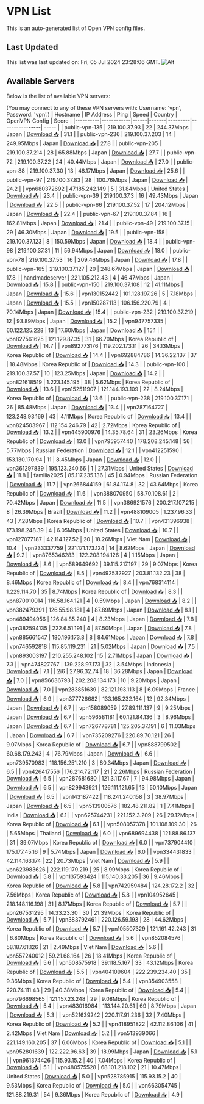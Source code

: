# VPN List

This is an auto-generated list of Open VPN config files.

## Last Updated

This list was last updated on: Fri, 05 Jul 2024 23:28:06 GMT.
![Alt](https://repobeats.axiom.co/api/embed/186b98318ef1479477931607c1ad7d823f12451f.svg "Repobeats analytics image")

## Available Servers

Below is the list of available VPN servers:

(You may connect to any of these VPN servers with: Username: 'vpn', Password: 'vpn'.)
| Hostname | IP Address | Ping | Speed | Country | OpenVPN Config | Score |
|----------|------------|------|-------|---------|----------------| ----- |
| public-vpn-135 | 219.100.37.93 | 22 | 244.37Mbps | Japan | [Download 📥](./configs/server_0_JP.ovpn) | 31.1 |
| public-vpn-236 | 219.100.37.203 | 14 | 249.95Mbps | Japan | [Download 📥](./configs/server_1_JP.ovpn) | 27.8 |
| public-vpn-205 | 219.100.37.214 | 28 | 65.88Mbps | Japan | [Download 📥](./configs/server_2_JP.ovpn) | 27.7 |
| public-vpn-72 | 219.100.37.22 | 24 | 40.44Mbps | Japan | [Download 📥](./configs/server_3_JP.ovpn) | 27.0 |
| public-vpn-88 | 219.100.37.30 | 13 | 48.17Mbps | Japan | [Download 📥](./configs/server_4_JP.ovpn) | 25.6 |
| public-vpn-97 | 219.100.37.83 | 28 | 100.76Mbps | Japan | [Download 📥](./configs/server_5_JP.ovpn) | 24.2 |
| vpn680372692 | 47.185.242.149 | 5 | 31.84Mbps | United States | [Download 📥](./configs/server_6_US.ovpn) | 23.4 |
| public-vpn-39 | 219.100.37.3 | 16 | 49.43Mbps | Japan | [Download 📥](./configs/server_7_JP.ovpn) | 22.5 |
| public-vpn-66 | 219.100.37.52 | 17 | 204.12Mbps | Japan | [Download 📥](./configs/server_8_JP.ovpn) | 22.4 |
| public-vpn-67 | 219.100.37.84 | 16 | 162.81Mbps | Japan | [Download 📥](./configs/server_9_JP.ovpn) | 21.4 |
| public-vpn-49 | 219.100.37.15 | 29 | 46.30Mbps | Japan | [Download 📥](./configs/server_10_JP.ovpn) | 19.5 |
| public-vpn-158 | 219.100.37.123 | 8 | 150.59Mbps | Japan | [Download 📥](./configs/server_11_JP.ovpn) | 18.4 |
| public-vpn-98 | 219.100.37.31 | 11 | 56.94Mbps | Japan | [Download 📥](./configs/server_12_JP.ovpn) | 18.0 |
| public-vpn-78 | 219.100.37.53 | 16 | 209.46Mbps | Japan | [Download 📥](./configs/server_13_JP.ovpn) | 17.8 |
| public-vpn-165 | 219.100.37.127 | 20 | 248.67Mbps | Japan | [Download 📥](./configs/server_14_JP.ovpn) | 17.8 |
| handmadeserver | 221.105.212.43 | 4 | 46.47Mbps | Japan | [Download 📥](./configs/server_15_JP.ovpn) | 15.8 |
| public-vpn-150 | 219.100.37.108 | 12 | 41.11Mbps | Japan | [Download 📥](./configs/server_16_JP.ovpn) | 15.6 |
| vpn130152442 | 101.128.197.26 | 5 | 7.18Mbps | Japan | [Download 📥](./configs/server_17_JP.ovpn) | 15.5 |
| vpn150287113 | 106.156.220.79 | 4 | 70.14Mbps | Japan | [Download 📥](./configs/server_18_JP.ovpn) | 15.4 |
| public-vpn-232 | 219.100.37.219 | 12 | 93.89Mbps | Japan | [Download 📥](./configs/server_19_JP.ovpn) | 15.2 |
| vpn947757335 | 60.122.125.228 | 13 | 17.60Mbps | Japan | [Download 📥](./configs/server_20_JP.ovpn) | 15.1 |
| vpn827561625 | 121.129.87.35 | 31 | 66.70Mbps | Korea Republic of | [Download 📥](./configs/server_21_KR.ovpn) | 14.7 |
| vpn892773176 | 119.202.173.11 | 26 | 34.13Mbps | Korea Republic of | [Download 📥](./configs/server_22_KR.ovpn) | 14.4 |
| vpn692884786 | 14.36.22.137 | 37 | 18.48Mbps | Korea Republic of | [Download 📥](./configs/server_23_KR.ovpn) | 14.3 |
| public-vpn-100 | 219.100.37.57 | 10 | 123.25Mbps | Japan | [Download 📥](./configs/server_24_JP.ovpn) | 14.2 |
| vpn821618519 | 1.223.145.195 | 38 | 5.62Mbps | Korea Republic of | [Download 📥](./configs/server_25_KR.ovpn) | 13.6 |
| vpn152511907 | 121.144.193.109 | 22 | 8.24Mbps | Korea Republic of | [Download 📥](./configs/server_26_KR.ovpn) | 13.6 |
| public-vpn-238 | 219.100.37.171 | 26 | 85.48Mbps | Japan | [Download 📥](./configs/server_27_JP.ovpn) | 13.4 |
| vpn287164727 | 123.248.93.169 | 43 | 4.11Mbps | Korea Republic of | [Download 📥](./configs/server_28_KR.ovpn) | 13.4 |
| vpn824503967 | 112.154.246.79 | 42 | 2.72Mbps | Korea Republic of | [Download 📥](./configs/server_29_KR.ovpn) | 13.2 |
| vpn445900976 | 14.35.78.64 | 31 | 23.26Mbps | Korea Republic of | [Download 📥](./configs/server_30_KR.ovpn) | 13.0 |
| vpn795957440 | 178.208.245.148 | 56 | 5.77Mbps | Russian Federation | [Download 📥](./configs/server_31_RU.ovpn) | 12.1 |
| vpn412251590 | 153.130.170.94 | 11 | 8.45Mbps | Japan | [Download 📥](./configs/server_32_JP.ovpn) | 12.0 |
| vpn361297839 | 195.123.240.66 | 1 | 27.31Mbps | United States | [Download 📥](./configs/server_33_US.ovpn) | 11.8 |
| familia2025 | 85.117.235.136 | 45 | 0.94Mbps | Russian Federation | [Download 📥](./configs/server_34_RU.ovpn) | 11.7 |
| vpn266844159 | 61.84.174.8 | 32 | 43.64Mbps | Korea Republic of | [Download 📥](./configs/server_35_KR.ovpn) | 11.6 |
| vpn388070950 | 58.70.108.61 | 2 | 70.42Mbps | Japan | [Download 📥](./configs/server_36_JP.ovpn) | 11.5 |
| vpn386921576 | 200.217.107.215 | 8 | 26.39Mbps | Brazil | [Download 📥](./configs/server_37_BR.ovpn) | 11.2 |
| vpn488109005 | 1.237.96.33 | 43 | 7.28Mbps | Korea Republic of | [Download 📥](./configs/server_38_KR.ovpn) | 10.7 |
| vpn431396938 | 173.198.248.39 | 4 | 6.05Mbps | United States | [Download 📥](./configs/server_39_US.ovpn) | 10.7 |
| vpn127077187 | 42.114.127.52 | 20 | 18.26Mbps | Viet Nam | [Download 📥](./configs/server_40_VN.ovpn) | 10.4 |
| vpn233337759 | 221.171.173.124 | 14 | 8.62Mbps | Japan | [Download 📥](./configs/server_41_JP.ovpn) | 9.2 |
| vpn8765346283 | 122.208.194.126 | 4 | 1.15Mbps | Japan | [Download 📥](./configs/server_42_JP.ovpn) | 8.6 |
| vpn589649692 | 39.115.217.197 | 29 | 9.07Mbps | Korea Republic of | [Download 📥](./configs/server_43_KR.ovpn) | 8.5 |
| vpn492532927 | 203.81.132.23 | 38 | 8.46Mbps | Korea Republic of | [Download 📥](./configs/server_44_KR.ovpn) | 8.4 |
| vpn768314114 | 1.229.114.70 | 35 | 8.74Mbps | Korea Republic of | [Download 📥](./configs/server_45_KR.ovpn) | 8.3 |
| vpn870010014 | 116.58.164.121 | 4 | 0.59Mbps | Japan | [Download 📥](./configs/server_46_JP.ovpn) | 8.2 |
| vpn382479391 | 126.55.98.181 | 4 | 87.89Mbps | Japan | [Download 📥](./configs/server_47_JP.ovpn) | 8.1 |
| vpn489494956 | 126.84.85.240 | 4 | 8.23Mbps | Japan | [Download 📥](./configs/server_48_JP.ovpn) | 7.8 |
| vpn382594135 | 222.6.51.191 | 4 | 87.50Mbps | Japan | [Download 📥](./configs/server_49_JP.ovpn) | 7.8 |
| vpn885661547 | 180.196.173.8 | 8 | 84.61Mbps | Japan | [Download 📥](./configs/server_50_JP.ovpn) | 7.8 |
| vpn746592818 | 115.85.119.231 | 21 | 5.02Mbps | Japan | [Download 📥](./configs/server_51_JP.ovpn) | 7.5 |
| vpn893003197 | 210.255.248.102 | 15 | 2.71Mbps | Japan | [Download 📥](./configs/server_52_JP.ovpn) | 7.3 |
| vpn474827767 | 139.228.97.173 | 32 | 3.54Mbps | Indonesia | [Download 📥](./configs/server_53_ID.ovpn) | 7.1 |
| 2i6 | 27.96.32.74 | 18 | 36.28Mbps | Japan | [Download 📥](./configs/server_54_JP.ovpn) | 7.0 |
| vpn856636793 | 202.208.134.173 | 10 | 9.20Mbps | Japan | [Download 📥](./configs/server_55_JP.ovpn) | 7.0 |
| vpn283851639 | 82.121.193.113 | 8 | 6.09Mbps | France | [Download 📥](./configs/server_56_FR.ovpn) | 6.9 |
| vpn377726682 | 133.165.232.164 | 12 | 92.34Mbps | Japan | [Download 📥](./configs/server_57_JP.ovpn) | 6.7 |
| vpn158089059 | 27.89.111.137 | 9 | 9.25Mbps | Japan | [Download 📥](./configs/server_58_JP.ovpn) | 6.7 |
| vpn596581181 | 60.121.84.136 | 3 | 8.96Mbps | Japan | [Download 📥](./configs/server_59_JP.ovpn) | 6.7 |
| vpn726778781 | 125.205.37.191 | 6 | 11.03Mbps | Japan | [Download 📥](./configs/server_60_JP.ovpn) | 6.7 |
| vpn735209276 | 220.89.70.121 | 26 | 9.07Mbps | Korea Republic of | [Download 📥](./configs/server_61_KR.ovpn) | 6.7 |
| vpn888799502 | 60.68.179.243 | 4 | 76.79Mbps | Japan | [Download 📥](./configs/server_62_JP.ovpn) | 6.6 |
| vpn739570983 | 118.156.251.210 | 3 | 80.34Mbps | Japan | [Download 📥](./configs/server_63_JP.ovpn) | 6.5 |
| vpn426417556 | 176.214.72.117 | 21 | 2.26Mbps | Russian Federation | [Download 📥](./configs/server_64_RU.ovpn) | 6.5 |
| vpn287681680 | 121.3.117.67 | 7 | 94.98Mbps | Japan | [Download 📥](./configs/server_65_JP.ovpn) | 6.5 |
| vpn829943921 | 126.111.121.65 | 13 | 50.10Mbps | Japan | [Download 📥](./configs/server_66_JP.ovpn) | 6.5 |
| vpn143187422 | 118.241.240.158 | 3 | 38.97Mbps | Japan | [Download 📥](./configs/server_67_JP.ovpn) | 6.5 |
| vpn513900576 | 182.48.211.82 | 1 | 7.41Mbps | India | [Download 📥](./configs/server_68_IN.ovpn) | 6.1 |
| vpn625744231 | 221.152.3.209 | 26 | 29.12Mbps | Korea Republic of | [Download 📥](./configs/server_69_KR.ovpn) | 6.1 |
| vpn508057378 | 101.108.109.30 | 26 | 5.65Mbps | Thailand | [Download 📥](./configs/server_70_TH.ovpn) | 6.0 |
| vpn689694438 | 121.88.86.137 | 31 | 39.07Mbps | Korea Republic of | [Download 📥](./configs/server_71_KR.ovpn) | 6.0 |
| vpn737904410 | 175.177.45.16 | 9 | 5.74Mbps | Japan | [Download 📥](./configs/server_72_JP.ovpn) | 6.0 |
| vpn334431833 | 42.114.163.174 | 22 | 20.73Mbps | Viet Nam | [Download 📥](./configs/server_73_VN.ovpn) | 5.9 |
| vpn623983626 | 222.119.179.219 | 25 | 8.99Mbps | Korea Republic of | [Download 📥](./configs/server_74_KR.ovpn) | 5.8 |
| vpn137593424 | 115.140.33.205 | 36 | 9.46Mbps | Korea Republic of | [Download 📥](./configs/server_75_KR.ovpn) | 5.8 |
| vpn742959484 | 124.28.172.2 | 32 | 7.56Mbps | Korea Republic of | [Download 📥](./configs/server_76_KR.ovpn) | 5.8 |
| vpn104952645 | 218.148.116.198 | 31 | 8.17Mbps | Korea Republic of | [Download 📥](./configs/server_77_KR.ovpn) | 5.7 |
| vpn267531295 | 14.33.23.30 | 30 | 21.39Mbps | Korea Republic of | [Download 📥](./configs/server_78_KR.ovpn) | 5.7 |
| vpn383792461 | 220.126.59.193 | 28 | 44.62Mbps | Korea Republic of | [Download 📥](./configs/server_79_KR.ovpn) | 5.7 |
| vpn105507329 | 121.161.42.243 | 31 | 6.80Mbps | Korea Republic of | [Download 📥](./configs/server_80_KR.ovpn) | 5.6 |
| vpn852084576 | 58.187.61.126 | 21 | 2.49Mbps | Viet Nam | [Download 📥](./configs/server_81_VN.ovpn) | 5.6 |
| vpn557240012 | 59.21.68.164 | 26 | 18.41Mbps | Korea Republic of | [Download 📥](./configs/server_82_KR.ovpn) | 5.6 |
| vpn508575918 | 39.118.5.167 | 33 | 43.12Mbps | Korea Republic of | [Download 📥](./configs/server_83_KR.ovpn) | 5.5 |
| vpn404109604 | 222.239.234.40 | 35 | 9.36Mbps | Korea Republic of | [Download 📥](./configs/server_84_KR.ovpn) | 5.4 |
| vpn354903558 | 220.74.111.43 | 29 | 40.38Mbps | Korea Republic of | [Download 📥](./configs/server_85_KR.ovpn) | 5.4 |
| vpn796698565 | 121.157.23.248 | 29 | 9.08Mbps | Korea Republic of | [Download 📥](./configs/server_86_KR.ovpn) | 5.4 |
| vpn483016984 | 113.144.20.61 | 69 | 8.79Mbps | Japan | [Download 📥](./configs/server_87_JP.ovpn) | 5.3 |
| vpn521639242 | 220.117.91.236 | 32 | 7.40Mbps | Korea Republic of | [Download 📥](./configs/server_88_KR.ovpn) | 5.2 |
| vpn418951822 | 42.112.86.106 | 41 | 2.42Mbps | Viet Nam | [Download 📥](./configs/server_89_VN.ovpn) | 5.2 |
| vpn513939066 | 221.149.160.205 | 37 | 6.06Mbps | Korea Republic of | [Download 📥](./configs/server_90_KR.ovpn) | 5.1 |
| vpn952801639 | 122.222.96.63 | 39 | 18.99Mbps | Japan | [Download 📥](./configs/server_91_JP.ovpn) | 5.1 |
| vpn961374426 | 115.93.15.2 | 40 | 7.04Mbps | Korea Republic of | [Download 📥](./configs/server_92_KR.ovpn) | 5.1 |
| vpn480575528 | 68.101.218.102 | 21 | 10.47Mbps | United States | [Download 📥](./configs/server_93_US.ovpn) | 5.0 |
| vpn528785915 | 115.93.15.2 | 40 | 9.53Mbps | Korea Republic of | [Download 📥](./configs/server_94_KR.ovpn) | 5.0 |
| vpn663054745 | 121.88.219.31 | 54 | 9.36Mbps | Korea Republic of | [Download 📥](./configs/server_95_KR.ovpn) | 4.9 |

